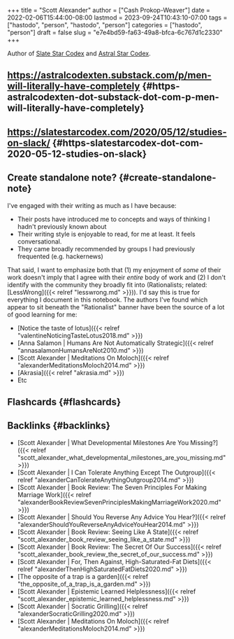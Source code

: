 +++
title = "Scott Alexander"
author = ["Cash Prokop-Weaver"]
date = 2022-02-06T15:44:00-08:00
lastmod = 2023-09-24T10:43:10-07:00
tags = ["hastodo", "person", "hastodo", "person"]
categories = ["hastodo", "person"]
draft = false
slug = "e7e4bd59-fa63-49a8-bfca-6c767d1c2330"
+++

Author of [Slate Star Codex](https://slatestarcodex.com/) and [Astral Star Codex](https://astralcodexten.substack.com/).


## <https://astralcodexten.substack.com/p/men-will-literally-have-completely> {#https-astralcodexten-dot-substack-dot-com-p-men-will-literally-have-completely}


## <https://slatestarcodex.com/2020/05/12/studies-on-slack/> {#https-slatestarcodex-dot-com-2020-05-12-studies-on-slack}


## Create standalone note? {#create-standalone-note}

I've engaged with their writing as much as I have because:

-   Their posts have introduced me to concepts and ways of thinking I hadn't previously known about
-   Their writing style is enjoyable to read, for me at least. It feels conversational.
-   They came broadly recommended by groups I had previously frequented (e.g. hackernews)

That said, I want to emphasize both that (1) my enjoyment of _some_ of their work doesn't imply that I agree with their _entire_ body of work and (2) I don't identify with the community they broadly fit into (Rationalists; related: [LessWrong]({{< relref "lesswrong.md" >}})). I'd say this is true for everything I document in this notebook. The authors I've found which appear to sit beneath the "Rationalist" banner have been the source of a lot of good learning for me:

-   [Notice the taste of lotus]({{< relref "valentineNoticingTasteLotus2018.md" >}})
-   [Anna Salamon | Humans Are Not Automatically Strategic]({{< relref "annasalamonHumansAreNot2010.md" >}})
-   [Scott Alexander | Meditations On Moloch]({{< relref "alexanderMeditationsMoloch2014.md" >}})
-   [Akrasia]({{< relref "akrasia.md" >}})
-   Etc


## Flashcards {#flashcards}


## Backlinks {#backlinks}

-   [Scott Alexander | What Developmental Milestones Are You Missing?]({{< relref "scott_alexander_what_developmental_milestones_are_you_missing.md" >}})
-   [Scott Alexander | I Can Tolerate Anything Except The Outgroup]({{< relref "alexanderCanTolerateAnythingOutgroup2014.md" >}})
-   [Scott Alexander | Book Review: The Seven Principles For Making Marriage Work]({{< relref "alexanderBookReviewSevenPrinciplesMakingMarriageWork2020.md" >}})
-   [Scott Alexander | Should You Reverse Any Advice You Hear?]({{< relref "alexanderShouldYouReverseAnyAdviceYouHear2014.md" >}})
-   [Scott Alexander | Book Review: Seeing Like A State]({{< relref "scott_alexander_book_review_seeing_like_a_state.md" >}})
-   [Scott Alexander | Book Review: The Secret Of Our Success]({{< relref "scott_alexander_book_review_the_secret_of_our_success.md" >}})
-   [Scott Alexander | For, Then Against, High-Saturated-Fat Diets]({{< relref "alexanderThenHighSaturatedFatDiets2020.md" >}})
-   [The opposite of a trap is a garden]({{< relref "the_opposite_of_a_trap_is_a_garden.md" >}})
-   [Scott Alexander | Epistemic Learned Helplessness]({{< relref "scott_alexander_epistemic_learned_helplessness.md" >}})
-   [Scott Alexander | Socratic Grilling]({{< relref "alexanderSocraticGrilling2020.md" >}})
-   [Scott Alexander | Meditations On Moloch]({{< relref "alexanderMeditationsMoloch2014.md" >}})
